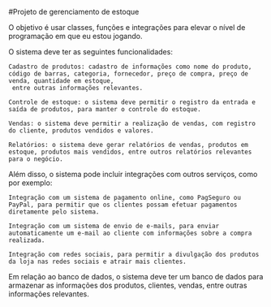 #Projeto de gerenciamento de estoque

O objetivo é usar classes, funções e integrações para elevar o nível
de programação em que eu estou jogando.

O sistema deve ter as seguintes funcionalidades:

    Cadastro de produtos: cadastro de informações como nome do produto, código de barras, categoria, fornecedor, preço de compra, preço de venda, quantidade em estoque,
	 entre outras informações relevantes.

    Controle de estoque: o sistema deve permitir o registro da entrada e saída de produtos, para manter o controle do estoque.

    Vendas: o sistema deve permitir a realização de vendas, com registro do cliente, produtos vendidos e valores.

    Relatórios: o sistema deve gerar relatórios de vendas, produtos em estoque, produtos mais vendidos, entre outros relatórios relevantes para o negócio.

Além disso, o sistema pode incluir integrações com outros serviços, como por exemplo:

    Integração com um sistema de pagamento online, como PagSeguro ou PayPal, para permitir que os clientes possam efetuar pagamentos diretamente pelo sistema.

    Integração com um sistema de envio de e-mails, para enviar automaticamente um e-mail ao cliente com informações sobre a compra realizada.

    Integração com redes sociais, para permitir a divulgação dos produtos da loja nas redes sociais e atrair mais clientes.

Em relação ao banco de dados, o sistema deve ter um banco de dados para armazenar as informações dos produtos, clientes, vendas, entre outras informações relevantes.

